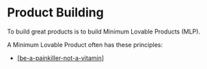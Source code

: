 # Product Building

To build great products is to build Minimum Lovable Products (MLP).

A Minimum Lovable Product often has these principles:
- [[be-a-painkiller-not-a-vitamin]]


[//begin]: # "Autogenerated link references for markdown compatibility"
[be-a-painkiller-not-a-vitamin]: productbuilding/be-a-painkiller-not-a-vitamin "Be a painkiller, not a vitamin"
[//end]: # "Autogenerated link references"